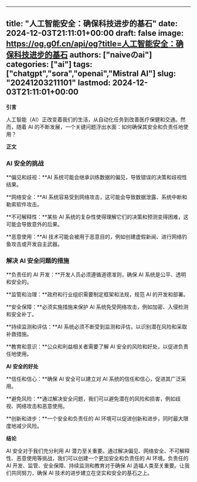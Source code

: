 
---
title: "人工智能安全：确保科技进步的基石"
date: 2024-12-03T21:11:01+00:00
draft: false
image: https://og.g0f.cn/api/og?title=人工智能安全：确保科技进步的基石
authors: ["naiveのai"]
categories: ["ai"]
tags: ["chatgpt","sora","openai","Mistral AI"]
slug: "20241203211101"
lastmod: 2024-12-03T21:11:01+00:00
---
**引言**

人工智能（AI）正改变着我们的生活，从自动化任务到改善医疗保健和交通。然而，随着 AI 的不断发展，一个关键问题浮出水面：如何确保其安全和负责任地使用？

**正文**

### AI 安全的挑战

**偏见和歧视：**AI 系统可能会继承训练数据的偏见，导致错误的决策和歧视性结果。

**网络安全：**AI 系统容易受到网络攻击，这可能会导致数据泄露、系统中断和勒索软件攻击。

**不可解释性：**某些 AI 系统的复杂性使得理解它们的决策和预测变得困难，这可能会导致意外的后果。

**恶意使用：**AI 技术可能会被用于恶意目的，例如创建虚假新闻、进行网络钓鱼攻击或开发自主武器。

### 解决 AI 安全问题的措施

**负责任的 AI 开发：**开发人员必须遵循道德准则，确保 AI 系统是公平、透明和安全的。

**监管和治理：**政府和行业组织需要制定框架和法规，规范 AI 的开发和部署。

**安全保障：**必须实施措施来保护 AI 系统免受网络攻击，例如加密、入侵检测和安全补丁。

**持续监测和评估：**AI 系统必须不断受到监测和评估，以识别潜在风险和采取补救措施。

**教育和意识：**公众和利益相关者需要了解 AI 安全的风险和好处，以促进负责任地使用。

**AI 安全的好处**

**信任和信心：**确保 AI 安全可以建立对 AI 系统的信任和信心，促进其广泛采用。

**避免风险：**通过解决安全问题，我们可以避免潜在的风险和损害，例如歧视、网络攻击和恶意使用。

**创新和进步：**一个安全和负责任的 AI 环境可以促进创新和进步，同时最大限度地减少风险。

**结论**

AI 安全对于我们充分利用 AI 潜力至关重要。通过解决偏见、网络安全、不可解释性、恶意使用等挑战，我们可以创建一个更加安全和负责任的 AI 环境。负责任的 AI 开发、监管、安全保障、持续监测和教育对于确保 AI 造福人类至关重要。让我们共同努力，确保 AI 技术的进步建立在坚实和安全的基石之上。